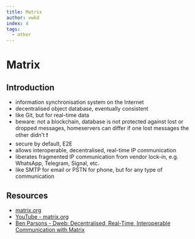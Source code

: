 ```yaml
---
title: Matrix
author: vwkd
index: 4
tags:
  - other
---
```

# Matrix



## Introduction

- information synchronisation system on the Internet
- decentralised object database, eventually consistent
- like Git, but for real-time data
- beware: not a blockchain, database is not protected against lost or dropped messages, homeservers can differ if one lost messages the other didn't ❗️
- secure by default, E2E
- allows interoperable, decentralised, real-time IP communication
- liberates fragmented IP communication from vendor lock-in, e.g. WhatsApp, Telegram, Signal, etc.
- like SMTP for email or PSTN for phone, but for any type of communication



## Resources

- [matrix.org](https://matrix.org/)
- [YouTube - matrix.org](https://www.youtube.com/channel/UCVFkW-chclhuyYRbmmfwt6w)
- [Ben Parsons - Dweb: Decentralised, Real-Time, Interoperable Communication with Matrix](https://hacks.mozilla.org/2018/10/dweb-decentralised-real-time-interoperable-communication-with-matrix)